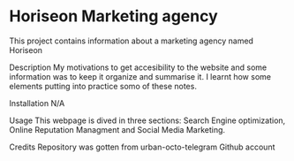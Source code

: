 # Horiseon Marketing agency # 
This project contains information about a marketing agency named Horiseon 

Description
My motivations to get accesibility to the website and some information was to keep it organize and summarise it. I learnt how some elements putting into practice somo of these notes.

Installation
N/A

Usage
This webpage is dived in three sections: Search Engine optimization, Online Reputation Managment and Social Media Marketing.

Credits
Repository was gotten from urban-octo-telegram Github account 

